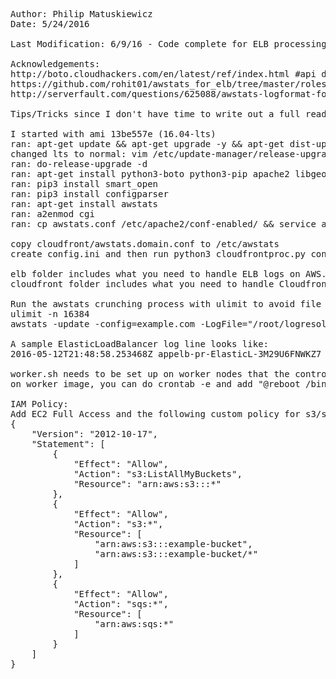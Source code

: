 <pre>
Author: Philip Matuskiewicz
Date: 5/24/2016

Last Modification: 6/9/16 - Code complete for ELB processing component (still needs AWStats Input component)

Acknowledgements:
http://boto.cloudhackers.com/en/latest/ref/index.html #api documentation, especially S3, SQS, VPC and EC2
https://github.com/rohit01/awstats_for_elb/tree/master/roles/awstats
http://serverfault.com/questions/625088/awstats-logformat-for-aws-elastic-load-balancer

Tips/Tricks since I don't have time to write out a full readme...

I started with ami 13be557e (16.04-lts)
ran: apt-get update && apt-get upgrade -y && apt-get dist-upgrade -y
changed lts to normal: vim /etc/update-manager/release-upgrades
ran: do-release-upgrade -d
ran: apt-get install python3-boto python3-pip apache2 libgeo-ipfree-perl libnet-ip-perl python3-iso8601 python3-tz libnet-dns-perl
ran: pip3 install smart_open
ran: pip3 install configparser
ran: apt-get install awstats
ran: a2enmod cgi
ran: cp awstats.conf /etc/apache2/conf-enabled/ && service apache2 restart

copy cloudfront/awstats.domain.conf to /etc/awstats
create config.ini and then run python3 cloudfrontproc.py config.ini

elb folder includes what you need to handle ELB logs on AWS... this isn't finished yet
cloudfront folder includes what you need to handle Cloudfront logs on aws

Run the awstats crunching process with ulimit to avoid file problems on large sites:
ulimit -n 16384
awstats -update -config=example.com -LogFile="/root/logresolvemerge.pl datafiles/*.log |"

A sample ElasticLoadBalancer log line looks like:
2016-05-12T21:48:58.253468Z appelb-pr-ElasticL-3M29U6FNWKZ7 62.114.132.221:32658 10.167.134.188:80 0.000024 0.029101 0.000023 200 200 0 839 "GET http://api.example.com:80/api/data.json?key=nebwh37443&LineRef=8 HTTP/1.1" "Server/1 myLib/17 Server/1 Device/Server" - -

worker.sh needs to be set up on worker nodes that the controller can see on port 80, it should be modified to point to controller node (for job progress)
on worker image, you can do crontab -e and add "@reboot /bin/sleep 60 ; /usr/bin/nohup /bin/sh /root/aws-elb-awstats/worker.sh  > /root/aws-elb-awstats/log.txt 2>&1 &"

IAM Policy:
Add EC2 Full Access and the following custom policy for s3/sqs
{
    "Version": "2012-10-17",
    "Statement": [
        {
            "Effect": "Allow",
            "Action": "s3:ListAllMyBuckets",
            "Resource": "arn:aws:s3:::*"
        },
        {
            "Effect": "Allow",
            "Action": "s3:*",
            "Resource": [
                "arn:aws:s3:::example-bucket",
                "arn:aws:s3:::example-bucket/*"
            ]
        },
        {
            "Effect": "Allow",
            "Action": "sqs:*",
            "Resource": [
                "arn:aws:sqs:*"
            ]
        }
    ]
}

</pre>
